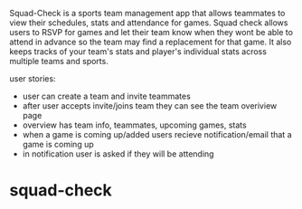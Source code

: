 Squad-Check is a sports team management app that allows teammates to view their schedules, stats and attendance for games.
Squad check allows users to RSVP for games and let their team know when they wont be able to attend in advance so the team may find a replacement for that game.
It also keeps tracks of your team's stats and player's individual stats across multiple teams and sports.

user stories: 
- user can create a team and invite teammates 
- after user accepts invite/joins team they can see the team overiview page
- overview has team info, teammates, upcoming games, stats 
- when a game is coming up/added users recieve notification/email that a game is coming up 
- in notification user is asked if they will be attending

# squad-check
